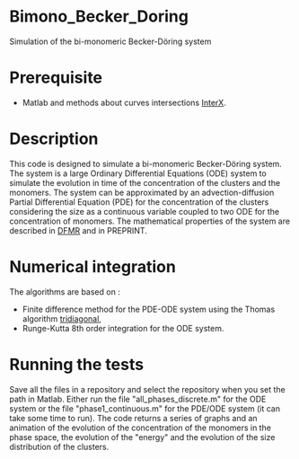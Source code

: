 # Bimono_Becker_Doring
Simulation of the bi-monomeric Becker-Döring system

# Prerequisite
* Matlab and methods about curves intersections [InterX](https://fr.mathworks.com/matlabcentral/fileexchange/22441-curve-intersections).

# Description
This code is designed to simulate a bi-monomeric Becker-Döring system. 
The system is a large Ordinary Differential Equations (ODE) system to simulate the evolution in time of the concentration of the clusters and the monomers.
The system can be approximated by an advection-diffusion Partial Differential Equation (PDE) for the concentration of the clusters considering the size as a continuous variable coupled to two ODE for the concentration of monomers.
The mathematical properties of the system are described in [DFMR](https://www.sciencedirect.com/science/article/pii/S0022519319303194?casa_token=DCigPl-yfxQAAAAA:TjqSebXOEMsljjXYqvs2kri0VnzMaSxv6rZVdf3Xs41WxL9HeLp_YuLRpdXLiZseGqxMFyttaJGk) and in PREPRINT.

# Numerical integration
The algorithms are based on :
*  Finite difference method for the PDE-ODE system using the Thomas algorithm [tridiagonal](https://github.com/tamaskis/tridiagonal-MATLAB),
*  Runge-Kutta 8th order integration for the ODE system.

# Running the tests
Save all the files in a repository and select the repository when you set the path in Matlab. Either run the file "all_phases_discrete.m" for the ODE system or the file "phase1_continuous.m" for the PDE/ODE system (it can take some time to run).
The code returns a series of graphs and an animation of the evolution of the concentration of the monomers in the phase space, the evolution of the "energy" and the evolution of the size distribution of the clusters.
